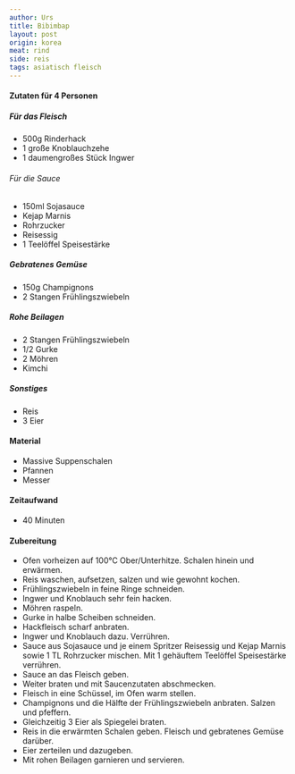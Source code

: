 ```yaml
---
author: Urs
title: Bibimbap
layout: post
origin: korea
meat: rind
side: reis
tags: asiatisch fleisch
---
```

#### Zutaten für 4 Personen

##### Für das Fleisch
 * 500g Rinderhack
 * 1 große Knoblauchzehe
 * 1 daumengroßes Stück Ingwer

###### Für die Sauce
  * 150ml Sojasauce
  * Kejap Marnis
  * Rohrzucker
  * Reisessig
  * 1 Teelöffel Speisestärke

##### Gebratenes Gemüse
 * 150g Champignons
 * 2 Stangen Frühlingszwiebeln

##### Rohe Beilagen
 * 2 Stangen Frühlingszwiebeln
 * 1/2 Gurke
 * 2 Möhren
 * Kimchi

##### Sonstiges
 * Reis
 * 3 Eier

#### Material
 * Massive Suppenschalen
 * Pfannen
 * Messer

#### Zeitaufwand
 * 40 Minuten

#### Zubereitung
 * Ofen vorheizen auf 100°C Ober/Unterhitze. Schalen hinein und erwärmen.
 * Reis waschen, aufsetzen, salzen und wie gewohnt kochen.
 * Frühlingszwiebeln in feine Ringe schneiden.
 * Ingwer und Knoblauch sehr fein hacken.
 * Möhren raspeln.
 * Gurke in halbe Scheiben schneiden.
 * Hackfleisch scharf anbraten.
 * Ingwer und Knoblauch dazu. Verrühren.
 * Sauce aus Sojasauce und je einem Spritzer Reisessig und Kejap Marnis sowie 1 TL Rohrzucker mischen. Mit 1 gehäuftem Teelöffel Speisestärke verrühren.
 * Sauce an das Fleisch geben.
 * Weiter braten und mit Saucenzutaten abschmecken.
 * Fleisch in eine Schüssel, im Ofen warm stellen.
 * Champignons und die Hälfte der Frühlingszwiebeln anbraten. Salzen und pfeffern.
 * Gleichzeitig 3 Eier als Spiegelei braten.
 * Reis in die erwärmten Schalen geben. Fleisch und gebratenes Gemüse darüber.
 * Eier zerteilen und dazugeben.
 * Mit rohen Beilagen garnieren und servieren.
